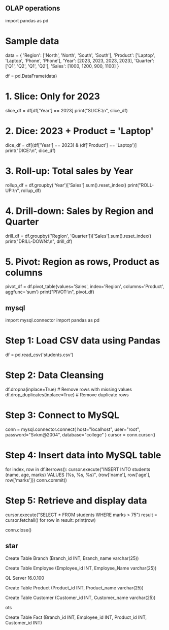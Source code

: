 ## OLAP operations

import pandas as pd

# Sample data
data = {
    'Region': ['North', 'North', 'South', 'South'],
    'Product': ['Laptop', 'Laptop', 'Phone', 'Phone'],
    'Year': [2023, 2023, 2023, 2023],
    'Quarter': ['Q1', 'Q2', 'Q1', 'Q2'],
    'Sales': [1000, 1200, 900, 1100]
}

df = pd.DataFrame(data)

# 1. Slice: Only for 2023
slice_df = df[df['Year'] == 2023]
print("SLICE:\n", slice_df)

# 2. Dice: 2023 + Product = 'Laptop'
dice_df = df[(df['Year'] == 2023) & (df['Product'] == 'Laptop')]
print("DICE:\n", dice_df)

# 3. Roll-up: Total sales by Year
rollup_df = df.groupby('Year')['Sales'].sum().reset_index()
print("ROLL-UP:\n", rollup_df)

# 4. Drill-down: Sales by Region and Quarter
drill_df = df.groupby(['Region', 'Quarter'])['Sales'].sum().reset_index()
print("DRILL-DOWN:\n", drill_df)

# 5. Pivot: Region as rows, Product as columns
pivot_df = df.pivot_table(values='Sales', index='Region', columns='Product', aggfunc='sum')
print("PIVOT:\n", pivot_df)





## mysql
import mysql.connector
import pandas as pd

# Step 1: Load CSV data using Pandas
df = pd.read_csv('students.csv')

# Step 2: Data Cleansing
df.dropna(inplace=True)  # Remove rows with missing values
df.drop_duplicates(inplace=True)  # Remove duplicate rows

# Step 3: Connect to MySQL
conn = mysql.connector.connect(
    host="localhost",
    user="root",
    password="Svkm@2004",
    database="college"
)
cursor = conn.cursor()

# Step 4: Insert data into MySQL table
for index, row in df.iterrows():
    cursor.execute("INSERT INTO students (name, age, marks) VALUES (%s, %s, %s)", 
                   (row['name'], row['age'], row['marks']))
conn.commit()

# Step 5: Retrieve and display data
cursor.execute("SELECT * FROM students WHERE marks > 75")
result = cursor.fetchall()
for row in result:
    print(row)

conn.close()



## star

Create Table Branch (Branch_id INT, Branch_name varchar(25))

Create Table Employee (Employee_id INT, Employee_Name varchar(25))

QL Server 16.0.100

Create Table Product (Product_id INT, Product_name varchar(25))

Create Table Customer (Customer_id INT, Customer_name varchar(25))

ots

Create Table Fact (Branch_id INT, Employee_id INT, Product_id INT, Customer_id INT)
